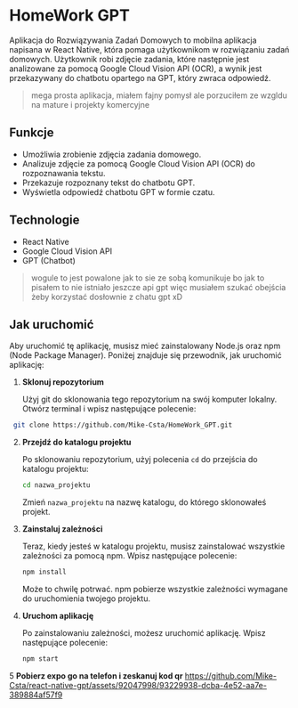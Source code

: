 # HomeWork GPT

Aplikacja do Rozwiązywania Zadań Domowych to mobilna aplikacja napisana w React Native, która pomaga użytkownikom w rozwiązaniu zadań domowych. Użytkownik robi zdjęcie zadania, które następnie jest analizowane za pomocą Google Cloud Vision API (OCR), a wynik jest przekazywany do chatbotu opartego na GPT, który zwraca odpowiedź.

> mega prosta aplikacja, miałem fajny pomysł ale porzuciłem ze wzgldu na mature i projekty komercyjne

## Funkcje

* Umożliwia zrobienie zdjęcia zadania domowego.
* Analizuje zdjęcie za pomocą Google Cloud Vision API (OCR) do rozpoznawania tekstu.
* Przekazuje rozpoznany tekst do chatbotu GPT.
* Wyświetla odpowiedź chatbotu GPT w formie czatu.

## Technologie

* React Native
* Google Cloud Vision API
* GPT (Chatbot)

> wogule to jest powalone jak to sie ze sobą komunikuje bo jak to pisałem to nie istniało jeszcze api gpt więc musiałem szukać obejścia żeby korzystać dosłownie z chatu gpt xD

## Jak uruchomić

Aby uruchomić tę aplikację, musisz mieć zainstalowany Node.js oraz npm (Node Package Manager). Poniżej znajduje się przewodnik, jak uruchomić aplikację:

1. **Sklonuj repozytorium**

   Użyj git do sklonowania tego repozytorium na swój komputer lokalny. Otwórz terminal i wpisz następujące polecenie:

  ```bash
   git clone https://github.com/Mike-Csta/HomeWork_GPT.git
```

2. **Przejdź do katalogu projektu**

   Po sklonowaniu repozytorium, użyj polecenia `cd` do przejścia do katalogu projektu:

   ```bash
   cd nazwa_projektu
   ```

   Zmień `nazwa_projektu` na nazwę katalogu, do którego sklonowałeś projekt.

3. **Zainstaluj zależności**

   Teraz, kiedy jesteś w katalogu projektu, musisz zainstalować wszystkie zależności za pomocą npm. Wpisz następujące polecenie:

   ```bash
   npm install
   ```

   Może to chwilę potrwać. npm pobierze wszystkie zależności wymagane do uruchomienia twojego projektu.

4. **Uruchom aplikację**

   Po zainstalowaniu zależności, możesz uruchomić aplikację. Wpisz następujące polecenie:

   ```bash
   npm start
   ```

  5 **Pobierz expo go na telefon i zeskanuj kod qr**
  https://github.com/Mike-Csta/react-native-gpt/assets/92047998/93229938-dcba-4e52-aa7e-389884af57f9
